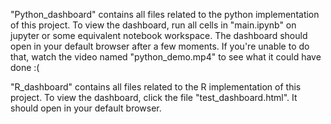"Python_dashboard" contains all files related to the python implementation of this project.
To view the dashboard, run all cells in "main.ipynb" on jupyter or some equivalent notebook workspace.
The dashboard should open in your default browser after a few moments.
If you're unable to do that, watch the video named "python_demo.mp4" to see what it could have done :(

"R_dashboard" contains all files related to the R implementation of this project.
To view the dashboard, click the file "test_dashboard.html".
It should open in your default browser.
